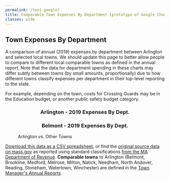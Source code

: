 ```yaml
---
permalink: /test-google/
title: Comparable Town Expenses By Department (prototype of Google Charts)
classes: wide
---
```


## Town Expenses By Department

A comparison of annual (2019) expenses by department between Arlington and selected local towns.  We should update this page to better allow people to compare to different local comparable towns as defined in the annual report.  Note that the data for department spending in these charts may differ subtly between towns (by small amounts, proportionally) due to how different towns classify expenses per department in their top-level reporting to the state.

For example, depending on the town, costs for Crossing Guards may be in the Education budget, or another public safety budget category.

<figure class="half">
  <div class='chartfigure'>
    <h3 style='text-align: center;'>Arlington - 2019 Expenses By Dept.</h3>
    <div id="arlington"></div>
  </div>
  <div class='chartfigure'>
    <h3 style='text-align: center;'>Belmont - 2019 Expenses By Dept.</h3>
    <div id="belmont"></div>
  </div>
  <figcaption>Arlington vs. Other Towns</figcaption>
</figure>

[Download this data as a CSV spreadsheet](/data/finance/GenFundExpenditures2019-comps.csv), or find the [original source data on mass.gov](https://dlsgateway.dor.state.ma.us/reports/rdPage.aspx?rdReport=ScheduleA.GenFund_MAIN) as reported using standard classifications [from the MA Department of Revenue](https://www.mass.gov/orgs/division-of-local-services).  **Comparable towns** to Arlington (Belmont, Brookline, Medford, Melrose, Milton, Natick, Needham, North Andover, Reading, Stoneham, Watertown, Winchester) are defined in the [Town Manager's Annual Reports](https://www.arlingtonma.gov/departments/town-manager/town-manager-s-annual-budget-financial-report).

<!-- Actually load our charts/tables -->
<script type="text/javascript" src="https://www.gstatic.com/charts/loader.js"></script>
<script src="/assets/js/test-google.js"></script>
